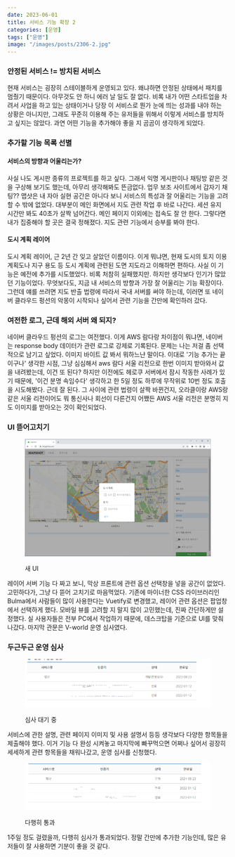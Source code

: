 ```yaml
---
date: 2023-06-01
title: 서비스 기능 확장 2
categories: [운영]
tags: ["운영"]
image: "/images/posts/2306-2.jpg"
---
```


### 안정된 서비스 != 방치된  서비스

현재 서비스는 굉장히 스테이블하게 운영되고 있다. 왜냐하면 안정된 상태에서 패치를 멈췄기 때문이다.
아무것도 안 하니 에러 날 일도 잘 없다. 비록 내가 어떤 스타트업을 차려서 사업을 하고 있는 상태이거나 당장 이 서비스로 뭔가 눈에 띄는 성과를 내야 하는 상황은 아니지만, 그래도 꾸준히 이용해 주는 유저들을 위해서 이렇게 서비스를 방치하고 싶지는 않았다. 과연 어떤 기능을 추가해야 좋을 지 곰곰이 생각하게 되었다.

### 추가할 기능 목록 선별

#### 서비스의 방향과 어울리는가?

사실 나도 게시판 종류의 프로젝트를 하고 싶다. 그래서 익명 게시판이나 채팅방 같은 것을 구상해 보기도 했는데, 
아무리 생각해봐도 뜬금없다. 업무 보조 사이트에서 갑자기 채팅?? 맵샷은 내 자아 실현 공간은 아니다 보니 서비스의 특성과 잘 어울리는 기능을 고려할 수 밖에 없었다.
대부분이 메인 화면에서 지도 관련 작업 후 바로 나간다. 세션 유지 시간만 봐도 40초가 살짝 넘어간다.
메인 페이지 이외에는 접속도 잘 안 한다. 그렇다면 내가 집중해야 할 곳은 결국 정해졌다.
지도 관련 기능에서 승부를 봐야 한다.

#### 도시 계획 레이어

도시 계획 레이어, 근 2년 간 잊고 살았던 이름이다.
이게 뭐냐면, 현재 도시의 토지 이용 계획도나 지구 용도 등 도시 계획에 관련된 도면 지도라고 이해하면 편하다. 
사실 이 기능은 예전에 추가를 시도했었다. 비록 처참히 실패했지만. 
하지만 생각보다 인기가 많았던 기능이었다. 무엇보다도, 지금 내 서비스의 방향과 가장 잘 어울리는 기능 확장이다.
그런데 얘를 쓰려면 지도 반출 법령에 따라서 국내 서버를 써야 하는데, 이러면 또 네이버 클라우드 펑션의 악몽이 시작되나 싶어서 관련 기능을 간만에 확인하러 갔다.

### 여전한 로그, 근데 해외 서버 왜 되지?

네이버 클라우드 펑션의 로그는 여전했다. 
이게 AWS 람다랑 차이점이 뭐냐면,  네이버는 response body 데이터가 관련 로그로 강제로 기록된다.
문제는 나는 저걸 좀 선택적으로 남기고 싶었다. 이미지 바이트 값 봐서 뭐하느냔 말이다.
이대로 '기능 추가는 끝이구나' 생각한 시점, 그냥 심심해서 aws 람다 서울 리전으로 한번 이미지 받아와서 
값을 내려봤는데, 이건 또 된다?
하지만 이전에도 헤로쿠 서버에서 잠시 작동한 사례가 있기 때문에, '이건 분명 속임수다' 생각하고 한 5일 정도 하루에 무작위로 10번 정도 호출을 시도해봤다. 근데 잘 된다.
그 사이에 관련 법령이 살짝 바뀐건지, 오라클이랑 AWS랑 같은 서울 리전이어도 뭐 통신사나 회선이 다른건지 어쨌든 AWS 서울 리전은 분명히 지도 이미지를 받아오는 것이 확인되었다.

### UI 뜯어고치기

<figure><img src="https://raw.githubusercontent.com/lcw3176/ProjectIssues/master/.gitbook/assets/image%20(9)%20(1).png" alt=""><figcaption><p>새 UI</p></figcaption></figure>

레이어 서버 기능 다 짜고 보니, 막상 프론트에 관련 옵션 선택창을 넣을 공간이 없었다.
고민하다가, 그냥 다 뜯어 고치기로 마음먹었다. 기존에 마이너한 CSS 라이브러리인 Bulma에서
사람들이 많이 사용한다는 Vuetify로 변경했고, 레이어 관련 옵션은 팝업창에서 선택하게 했다.
모바일 뷰를 고려할 지 말지 많이 고민했는데, 진짜 간단하게만 설정했다. 실 사용자들은 전부 PC에서 작업하기 때문에, 데스크탑을 기준으로 UI를 맞춰나갔다. 마지막 관문은 V-world 운영 심사였다.

### 두근두근 운영 심사

<figure><img src="https://raw.githubusercontent.com/lcw3176/ProjectIssues/master/.gitbook/assets/image%20(8)%20(1).png" alt=""><figcaption><p>심사 대기 중</p></figcaption></figure>

서비스에 관한 설명, 관련 페이지 이미지 및 사용 설명서 등등 생각보다 다양한 항목들을 제출해야 했다.
이거 기능 다 완성 시켜놓고 마지막에 빠꾸먹으면 어쩌나 싶어서 굉장히 세세하게 관련 항목들을 채워나갔고, 운영 심사를 신청했다.

<figure><img src="https://raw.githubusercontent.com/lcw3176/ProjectIssues/master/.gitbook/assets/image%20(5)%20(1).png" alt=""><figcaption><p>다행히 통과</p></figcaption></figure>

1주일 정도 걸렸을까, 다행히 심사가 통과되었다.
정말 간만에 추가한 기능인데, 많은 유저들이 잘 사용하면 기분이 좋을 것 같다.
